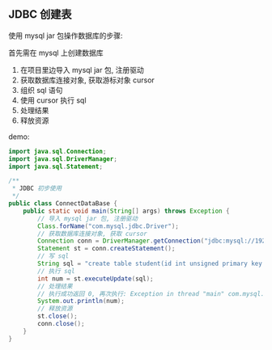 ## JDBC 创建表

使用 mysql jar 包操作数据库的步骤:

首先需在 mysql 上创建数据库

1. 在项目里边导入 mysql jar 包, 注册驱动
2. 获取数据库连接对象, 获取游标对象 cursor
3. 组织 sql 语句
4. 使用 cursor 执行 sql
5. 处理结果
6. 释放资源



demo:

```java
import java.sql.Connection;
import java.sql.DriverManager;
import java.sql.Statement;

/**
 * JDBC 初步使用
 */
public class ConnectDataBase {
    public static void main(String[] args) throws Exception {
        // 导入 mysql jar 包, 注册驱动
        Class.forName("com.mysql.jdbc.Driver");
        // 获取数据库连接对象, 获取 cursor
        Connection conn = DriverManager.getConnection("jdbc:mysql://192.168.0.115/JDBC", "username", "passwd");
        Statement st = conn.createStatement();
        // 写 sql
        String sql = "create table student(id int unsigned primary key auto_increment not null, name varchar(150))";
        // 执行 sql
        int num = st.executeUpdate(sql);
        // 处理结果
        // 执行成功返回 0, 再次执行: Exception in thread "main" com.mysql.jdbc.exceptions.jdbc4.MySQLSyntaxErrorException: Table 'student' already exists
        System.out.println(num);
        // 释放资源
        st.close();
        conn.close();
    }
}
```

